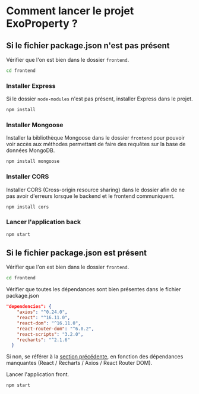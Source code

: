 # Comment lancer le projet ExoProperty ?

## Si le fichier package.json n'est pas présent

Vérifier que l'on est bien dans le dossier `frontend`.
```sh
cd frontend
```

### Installer Express

Si le dossier `node-modules` n'est pas présent, installer Express dans le projet.
```sh
npm install
```

### Installer Mongoose

Installer la bibliothèque Mongoose dans le dossier `frontend` pour pouvoir voir accès aux méthodes permettant de faire des requêtes sur la base de données MongoDB.
```sh
npm install mongoose
```

### Installer CORS

Installer CORS (Cross-origin resource sharing) dans le dossier afin de ne pas avoir d'erreurs lorsque le backend et le frontend communiquent.
```sh
npm install cors
```

### Lancer l'application back

```sh
npm start
```


## Si le fichier package.json est présent

Vérifier que l'on est bien dans le dossier `frontend`.
```sh
cd frontend
```

Vérifier que toutes les dépendances sont bien présentes dans le fichier package.json
```json
"dependencies": {
    "axios": "^0.24.0",
    "react": "^16.11.0",
    "react-dom": "^16.11.0",
    "react-router-dom": "^6.0.2",
    "react-scripts": "3.2.0",
    "recharts": "^2.1.6"
  }
```
Si non, se référer à la [section précédente](#si-le-fichier-packagejson-nest-pas-présent), en fonction des dépendances manquantes (React / Recharts / Axios / React Router DOM).

Lancer l'application front.
```sh
npm start
```
